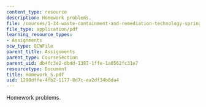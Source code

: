 ```yaml
---
content_type: resource
description: Homework problems.
file: /courses/1-34-waste-containment-and-remediation-technology-spring-2004/1290dffe4fb211778d7cea2df34b8da4_Homework_5.pdf
file_type: application/pdf
learning_resource_types:
- Assignments
ocw_type: OCWFile
parent_title: Assignments
parent_type: CourseSection
parent_uid: db4fc3e2-dbdd-1387-1ffe-1a0562fc31e7
resourcetype: Document
title: Homework_5.pdf
uid: 1290dffe-4fb2-1177-8d7c-ea2df34b8da4
---
```

Homework problems.

